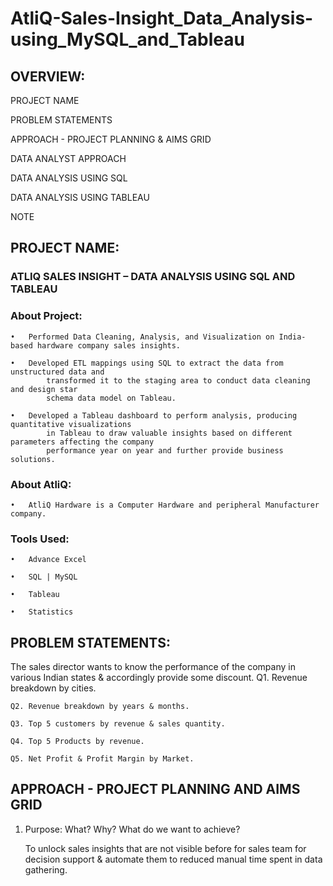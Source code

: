# AtliQ-Sales-Insight_Data_Analysis-using_MySQL_and_Tableau

## OVERVIEW:

PROJECT NAME

PROBLEM STATEMENTS

APPROACH - PROJECT PLANNING & AIMS GRID

DATA ANALYST APPROACH

DATA ANALYSIS USING SQL

DATA ANALYSIS USING TABLEAU

NOTE


## PROJECT NAME:

### ATLIQ SALES INSIGHT – DATA ANALYSIS USING SQL AND TABLEAU

### About Project:
    •	Performed Data Cleaning, Analysis, and Visualization on India-based hardware company sales insights.

    •	Developed ETL mappings using SQL to extract the data from unstructured data and 
            transformed it to the staging area to conduct data cleaning and design star 
            schema data model on Tableau.

    •	Developed a Tableau dashboard to perform analysis, producing quantitative visualizations 
            in Tableau to draw valuable insights based on different parameters affecting the company 
            performance year on year and further provide business solutions.



### About AtliQ:

    •	AtliQ Hardware is a Computer Hardware and peripheral Manufacturer company.

### Tools Used:
    •	Advance Excel

    •	SQL | MySQL

    •	Tableau

    •	Statistics


## PROBLEM STATEMENTS:

The sales director wants to know the performance of the company in various Indian states & accordingly provide some discount.
    Q1. Revenue breakdown by cities.

    Q2. Revenue breakdown by years & months. 

    Q3. Top 5 customers by revenue & sales quantity.

    Q4. Top 5 Products by revenue.

    Q5. Net Profit & Profit Margin by Market.


## APPROACH - PROJECT PLANNING AND AIMS GRID

1. Purpose: What? Why? What do we want to achieve?

     To unlock sales insights that are not visible before for sales team for decision support 
      & automate them to reduced manual time spent in data gathering.
 
